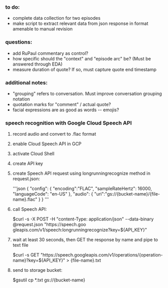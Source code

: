 ### to do:
+ complete data collection for two episodes
+ make script to extract relevant data from json response in format amenable to manual revision

### questions:
+ add RuPaul commentary as control?
+ how specific should the "context" and "episode arc" be? (Must be answered through EDA)
+ measure duration of quote? If so, must capture quote end timestamp

### additional notes:
+ "grouping" refers to conversation. Must improve conversation grouping notation
+ quotation marks for "comment" / actual quote?
+ facial expressions are as good as words -- emojis?

### speech recognition with Google Cloud Speech API
1. record audio and convert to .flac format
2. enable Cloud Speech API in GCP
3. activate Cloud Shell
4. create API key
5. create Speech API request using longrunningrecognize method in request.json:

	'''json
	{
  	  "config": {
      	      "encoding":"FLAC",
              "sampleRateHertz": 16000,
              "languageCode": "en-US"
  	  },
  	    "audio": {
                "uri":"gs://{bucket-name}/{file-name}.flac"
  	  }
	}
	'''

6. call Speech API:
	
	$curl -s -X POST -H "content-Type: application/json" --data-binary @request.json "https://speech.goo
gleapis.com/v1/speech:longrunningrecognize?key=${API_KEY}"

7. wait at least 30 seconds, then GET the response by name and pipe to text file
	
	$curl -s GET "https://speech.googleapis.com/v1/operations/{operation-name}?key=${API_KEY}" > {file-name}.txt

8. send to storage bucket:

	$gsutil cp *.txt gs://{bucket-name}
